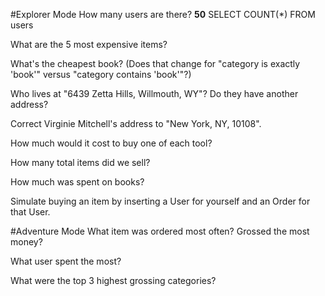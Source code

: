 #Explorer Mode
How many users are there? **50**
    SELECT COUNT(*) FROM users

What are the 5 most expensive items?

What's the cheapest book? (Does that change for "category is exactly 'book'" versus "category contains 'book'"?)

Who lives at "6439 Zetta Hills, Willmouth, WY"? Do they have another address?

Correct Virginie Mitchell's address to "New York, NY, 10108".

How much would it cost to buy one of each tool?

How many total items did we sell?

How much was spent on books?

Simulate buying an item by inserting a User for yourself and an Order for that User.

#Adventure Mode
What item was ordered most often? Grossed the most money?

What user spent the most?

What were the top 3 highest grossing categories?
